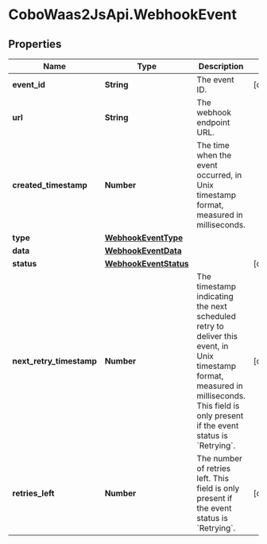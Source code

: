 # CoboWaas2JsApi.WebhookEvent

## Properties

Name | Type | Description | Notes
------------ | ------------- | ------------- | -------------
**event_id** | **String** | The event ID. | [optional] 
**url** | **String** | The webhook endpoint URL. | 
**created_timestamp** | **Number** | The time when the event occurred, in Unix timestamp format, measured in milliseconds. | 
**type** | [**WebhookEventType**](WebhookEventType.md) |  | 
**data** | [**WebhookEventData**](WebhookEventData.md) |  | 
**status** | [**WebhookEventStatus**](WebhookEventStatus.md) |  | [optional] 
**next_retry_timestamp** | **Number** | The timestamp indicating the next scheduled retry to deliver this event, in Unix timestamp format, measured in milliseconds. This field is only present if the event status is &#x60;Retrying&#x60;.  | [optional] 
**retries_left** | **Number** | The number of retries left. This field is only present if the event status is &#x60;Retrying&#x60;. | [optional] 


